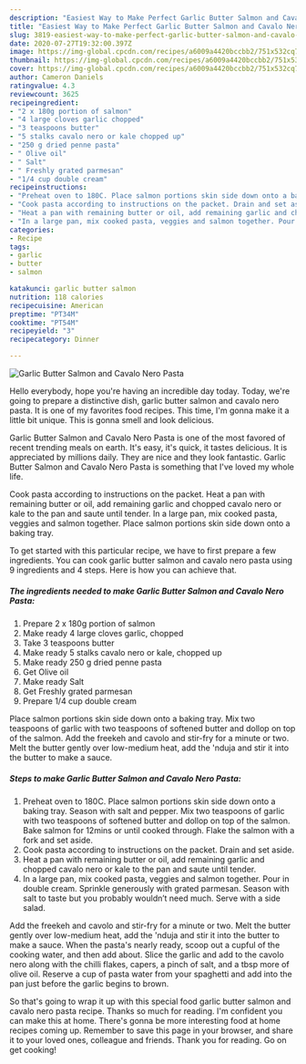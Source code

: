 ```yaml
---
description: "Easiest Way to Make Perfect Garlic Butter Salmon and Cavalo Nero Pasta"
title: "Easiest Way to Make Perfect Garlic Butter Salmon and Cavalo Nero Pasta"
slug: 3819-easiest-way-to-make-perfect-garlic-butter-salmon-and-cavalo-nero-pasta
date: 2020-07-27T19:32:00.397Z
image: https://img-global.cpcdn.com/recipes/a6009a4420bccbb2/751x532cq70/garlic-butter-salmon-and-cavalo-nero-pasta-recipe-main-photo.jpg
thumbnail: https://img-global.cpcdn.com/recipes/a6009a4420bccbb2/751x532cq70/garlic-butter-salmon-and-cavalo-nero-pasta-recipe-main-photo.jpg
cover: https://img-global.cpcdn.com/recipes/a6009a4420bccbb2/751x532cq70/garlic-butter-salmon-and-cavalo-nero-pasta-recipe-main-photo.jpg
author: Cameron Daniels
ratingvalue: 4.3
reviewcount: 3625
recipeingredient:
- "2 x 180g portion of salmon"
- "4 large cloves garlic chopped"
- "3 teaspoons butter"
- "5 stalks cavalo nero or kale chopped up"
- "250 g dried penne pasta"
- " Olive oil"
- " Salt"
- " Freshly grated parmesan"
- "1/4 cup double cream"
recipeinstructions:
- "Preheat oven to 180C. Place salmon portions skin side down onto a baking tray. Season with salt and pepper. Mix two teaspoons of garlic with two teaspoons of softened butter and dollop on top of the salmon. Bake salmon for 12mins or until cooked through. Flake the salmon with a fork and set aside."
- "Cook pasta according to instructions on the packet. Drain and set aside."
- "Heat a pan with remaining butter or oil, add remaining garlic and chopped cavalo nero or kale to the pan and saute until tender."
- "In a large pan, mix cooked pasta, veggies and salmon together. Pour in double cream. Sprinkle generously with grated parmesan. Season with salt to taste but you probably wouldn’t need much. Serve with a side salad."
categories:
- Recipe
tags:
- garlic
- butter
- salmon

katakunci: garlic butter salmon 
nutrition: 118 calories
recipecuisine: American
preptime: "PT34M"
cooktime: "PT54M"
recipeyield: "3"
recipecategory: Dinner

---
```



![Garlic Butter Salmon and Cavalo Nero Pasta](https://img-global.cpcdn.com/recipes/a6009a4420bccbb2/751x532cq70/garlic-butter-salmon-and-cavalo-nero-pasta-recipe-main-photo.jpg)

Hello everybody, hope you're having an incredible day today. Today, we're going to prepare a distinctive dish, garlic butter salmon and cavalo nero pasta. It is one of my favorites food recipes. This time, I'm gonna make it a little bit unique. This is gonna smell and look delicious.

Garlic Butter Salmon and Cavalo Nero Pasta is one of the most favored of recent trending meals on earth. It's easy, it's quick, it tastes delicious. It is appreciated by millions daily. They are nice and they look fantastic. Garlic Butter Salmon and Cavalo Nero Pasta is something that I've loved my whole life.

Cook pasta according to instructions on the packet. Heat a pan with remaining butter or oil, add remaining garlic and chopped cavalo nero or kale to the pan and saute until tender. In a large pan, mix cooked pasta, veggies and salmon together. Place salmon portions skin side down onto a baking tray.


To get started with this particular recipe, we have to first prepare a few ingredients. You can cook garlic butter salmon and cavalo nero pasta using 9 ingredients and 4 steps. Here is how you can achieve that.

<!--inarticleads1-->

##### The ingredients needed to make Garlic Butter Salmon and Cavalo Nero Pasta:

1. Prepare 2 x 180g portion of salmon
1. Make ready 4 large cloves garlic, chopped
1. Take 3 teaspoons butter
1. Make ready 5 stalks cavalo nero or kale, chopped up
1. Make ready 250 g dried penne pasta
1. Get  Olive oil
1. Make ready  Salt
1. Get  Freshly grated parmesan
1. Prepare 1/4 cup double cream


Place salmon portions skin side down onto a baking tray. Mix two teaspoons of garlic with two teaspoons of softened butter and dollop on top of the salmon. Add the freekeh and cavolo and stir-fry for a minute or two. Melt the butter gently over low-medium heat, add the &#39;nduja and stir it into the butter to make a sauce. 

<!--inarticleads2-->

##### Steps to make Garlic Butter Salmon and Cavalo Nero Pasta:

1. Preheat oven to 180C. Place salmon portions skin side down onto a baking tray. Season with salt and pepper. Mix two teaspoons of garlic with two teaspoons of softened butter and dollop on top of the salmon. Bake salmon for 12mins or until cooked through. Flake the salmon with a fork and set aside.
1. Cook pasta according to instructions on the packet. Drain and set aside.
1. Heat a pan with remaining butter or oil, add remaining garlic and chopped cavalo nero or kale to the pan and saute until tender.
1. In a large pan, mix cooked pasta, veggies and salmon together. Pour in double cream. Sprinkle generously with grated parmesan. Season with salt to taste but you probably wouldn’t need much. Serve with a side salad.


Add the freekeh and cavolo and stir-fry for a minute or two. Melt the butter gently over low-medium heat, add the &#39;nduja and stir it into the butter to make a sauce. When the pasta&#39;s nearly ready, scoop out a cupful of the cooking water, and then add about. Slice the garlic and add to the cavolo nero along with the chilli flakes, capers, a pinch of salt, and a tbsp more of olive oil. Reserve a cup of pasta water from your spaghetti and add into the pan just before the garlic begins to brown. 

So that's going to wrap it up with this special food garlic butter salmon and cavalo nero pasta recipe. Thanks so much for reading. I'm confident you can make this at home. There's gonna be more interesting food at home recipes coming up. Remember to save this page in your browser, and share it to your loved ones, colleague and friends. Thank you for reading. Go on get cooking!
